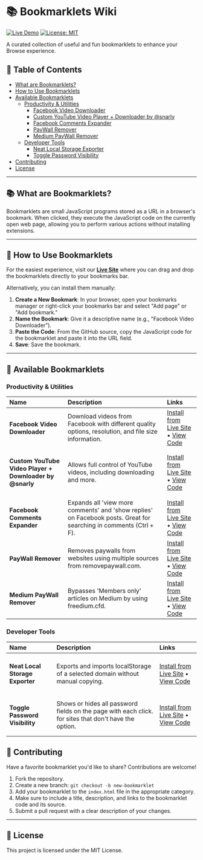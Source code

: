 # 📚 Bookmarklets Wiki

[![Live Demo](https://img.shields.io/badge/Live_Demo-➡️-blue)](https://minanagehsalalma.github.io/BookMarkletsWiki/) [![License: MIT](https://img.shields.io/badge/License-MIT-yellow.svg)](https://opensource.org/licenses/MIT)

A curated collection of useful and fun bookmarklets to enhance your Browse experience.

## 📖 Table of Contents

- [What are Bookmarklets?](#-what-are-bookmarklets)
- [How to Use Bookmarklets](#-how-to-use-bookmarklets)
- [Available Bookmarklets](#-available-bookmarklets)
    - [Productivity & Utilities](#productivity-&-utilities)
        - [Facebook Video Downloader](#facebook-video-downloader)
        - [Custom YouTube Video Player + Downloader by @snarly](#youtube-downloader)
        - [Facebook Comments Expander](#facebook-comments-expander)
        - [PayWall Remover](#paywall-remover)
        - [Medium PayWall Remover](#medium-paywall-remover)
    - [Developer Tools](#developer-tools)
        - [Neat Local Storage Exporter](#local-storage-exporter)
        - [Toggle Password Visibility](#toggle-password-visibility)
- [Contributing](#-contributing)
- [License](#-license)

---

## 📚 What are Bookmarklets?

Bookmarklets are small JavaScript programs stored as a URL in a browser's bookmark. When clicked, they execute the JavaScript code on the currently open web page, allowing you to perform various actions without installing extensions.

---

## 🚀 How to Use Bookmarklets

For the easiest experience, visit our **[Live Site](https://minanagehsalalma.github.io/BookMarkletsWiki/)** where you can drag and drop the bookmarklets directly to your bookmarks bar.

Alternatively, you can install them manually:

1.  **Create a New Bookmark**: In your browser, open your bookmarks manager or right-click your bookmarks bar and select "Add page" or "Add bookmark."
2.  **Name the Bookmark**: Give it a descriptive name (e.g., "Facebook Video Downloader").
3.  **Paste the Code**: From the GitHub source, copy the JavaScript code for the bookmarklet and paste it into the URL field.
4.  **Save**: Save the bookmark.

---

## 📖 Available Bookmarklets

### Productivity & Utilities

| Name                                                              | Description                                                                                                                                     | Links                                                                                                                                                              |
| :---------------------------------------------------------------- | :---------------------------------------------------------------------------------------------------------------------------------------------- | :----------------------------------------------------------------------------------------------------------------------------------------------------------------- |
| <h4 id="facebook-video-downloader">Facebook Video Downloader</h4> | Download videos from Facebook with different quality options, resolution, and file size information.                                                                                                                   | [Install from Live Site](https://minanagehsalalma.github.io/BookMarkletsWiki/) • [View Code](https://github.com/minanagehsalalma/BookMarkletsWiki/tree/main/src/FacebookDownloader) |
| <h4 id="youtube-downloader">Custom YouTube Video Player + Downloader by @snarly</h4> | Allows full control of YouTube videos, including downloading and more.                                                                                                                   | [Install from Live Site](https://minanagehsalalma.github.io/BookMarkletsWiki/) • [View Code](https://github.com/snarly/yt6) |
| <h4 id="facebook-comments-expander">Facebook Comments Expander</h4> | Expands all 'view more comments' and 'show replies' on Facebook posts. Great for searching in comments (Ctrl + F).                                                                                                                   | [Install from Live Site](https://minanagehsalalma.github.io/BookMarkletsWiki/) • [View Code](https://github.com/minanagehsalalma/BookMarkletsWiki/tree/main/src/FBCommentsExpander) |
| <h4 id="paywall-remover">PayWall Remover</h4> | Removes paywalls from websites using multiple sources from removepaywall.com.                                                                                                                   | [Install from Live Site](https://minanagehsalalma.github.io/BookMarkletsWiki/) • [View Code](https://github.com/minanagehsalalma/BookMarkletsWiki/tree/main/src/NoPayWall) |
| <h4 id="medium-paywall-remover">Medium PayWall Remover</h4> | Bypasses 'Members only' articles on Medium by using freedium.cfd.                                                                                                                   | [Install from Live Site](https://minanagehsalalma.github.io/BookMarkletsWiki/) • [View Code](https://github.com/minanagehsalalma/BookMarkletsWiki/tree/main/src/MediumPaywallRemove) |
### Developer Tools

| Name                                                              | Description                                                                                                                                     | Links                                                                                                                                                              |
| :---------------------------------------------------------------- | :---------------------------------------------------------------------------------------------------------------------------------------------- | :----------------------------------------------------------------------------------------------------------------------------------------------------------------- |
| <h4 id="local-storage-exporter">Neat Local Storage Exporter</h4> | Exports and imports localStorage of a selected domain without manual copying.                                                                                                                   | [Install from Live Site](https://minanagehsalalma.github.io/BookMarkletsWiki/) • [View Code](https://github.com/minanagehsalalma/Neat-Local-Storage-Exporter) |
| <h4 id="toggle-password-visibility">Toggle Password Visibility</h4> | Shows or hides all password fields on the page with each click. for sites that don't have the option.                                                                                                                   | [Install from Live Site](https://minanagehsalalma.github.io/BookMarkletsWiki/) • [View Code](https://github.com/minanagehsalalma/BookMarkletsWiki/tree/main/src/TogglePasswordVisibility) |

## 🤝 Contributing

Have a favorite bookmarklet you'd like to share? Contributions are welcome!

1.  Fork the repository.
2.  Create a new branch: `git checkout -b new-bookmarklet`
3.  Add your bookmarklet to the `index.html` file in the appropriate category.
4.  Make sure to include a title, description, and links to the bookmarklet code and its source.
5.  Submit a pull request with a clear description of your changes.

---

## 📄 License

This project is licensed under the MIT License.